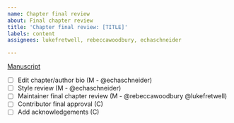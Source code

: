 ```yaml
---
name: Chapter final review
about: Final chapter review
title: 'Chapter final review: [TITLE]'
labels: content
assignees: lukefretwell, rebeccawoodbury, echaschneider

---
```


[Manuscript](https://docs.google.com/document/d/1rruJsEF8-E3qTVCv0Giw2mK43HcNS4d7233rgGk9wjw/edit?usp=sharing)

- [ ] Edit chapter/author bio (M - @echaschneider)
- [ ] Style review (M - @echaschneider)
- [ ] Maintainer final chapter review (M - @rebeccawoodbury @lukefretwell)
- [ ] Contributor final approval (C)
- [ ] Add acknowledgements (C)
